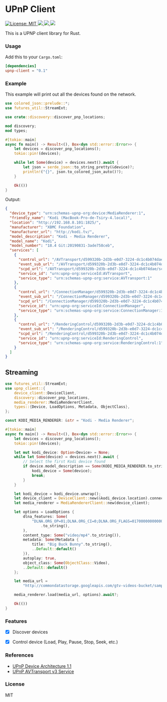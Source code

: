 <h1>UPnP Client</h1>
<p>
  <a href="LICENSE" target="_blank">
    <img alt="License: MIT" src="https://img.shields.io/badge/License-MIT-blue.svg" />
  </a>
  <a href="https://crates.io/crates/upnp-client" target="_blank">
    <img src="https://img.shields.io/crates/v/upnp-client.svg" />
  </a>
  
  <a href="https://crates.io/crates/upnp-client" target="_blank">
    <img src="https://img.shields.io/crates/dr/upnp-client" />
  </a>
  
  <a href="https://docs.rs/upnp-client" target="_blank">
    <img src="https://docs.rs/upnp-client/badge.svg" />
  </a>
</p>

This is a UPNP client library for Rust.

### Usage

Add this to your `Cargo.toml`:

```toml
[dependencies]
upnp-client = "0.1"
```

### Example

This example will print out all the devices found on the network.

```rust
use colored_json::prelude::*;
use futures_util::StreamExt;

use crate::discovery::discover_pnp_locations;

mod discovery;
mod types;

#[tokio::main]
async fn main() -> Result<(), Box<dyn std::error::Error>> {
    let devices = discover_pnp_locations();
    tokio::pin!(devices);

    while let Some(device) = devices.next().await {
        let json = serde_json::to_string_pretty(&device)?;
        println!("{}", json.to_colored_json_auto()?);
    }

    Ok(())
}
```

Output:

```json
{
  "device_type": "urn:schemas-upnp-org:device:MediaRenderer:1",
  "friendly_name": "Kodi (MacBook-Pro-de-Tsiry-4.local)",
  "location": "http://192.168.8.101:1825/",
  "manufacturer": "XBMC Foundation",
  "manufacturer_url": "http://kodi.tv/",
  "model_description": "Kodi - Media Renderer",
  "model_name": "Kodi",
  "model_number": "18.4 Git:20190831-3ade758ceb",
  "services": [
    {
      "control_url": "/AVTransport/d599320b-2d3b-e0d7-3224-dc1c4b074dae/control.xml",
      "event_sub_url": "/AVTransport/d599320b-2d3b-e0d7-3224-dc1c4b074dae/event.xml",
      "scpd_url": "/AVTransport/d599320b-2d3b-e0d7-3224-dc1c4b074dae/scpd.xml",
      "service_id": "urn:upnp-org:serviceId:AVTransport",
      "service_type": "urn:schemas-upnp-org:service:AVTransport:1"
    },
    {
      "control_url": "/ConnectionManager/d599320b-2d3b-e0d7-3224-dc1c4b074dae/control.xml",
      "event_sub_url": "/ConnectionManager/d599320b-2d3b-e0d7-3224-dc1c4b074dae/event.xml",
      "scpd_url": "/ConnectionManager/d599320b-2d3b-e0d7-3224-dc1c4b074dae/scpd.xml",
      "service_id": "urn:upnp-org:serviceId:ConnectionManager",
      "service_type": "urn:schemas-upnp-org:service:ConnectionManager:1"
    },
    {
      "control_url": "/RenderingControl/d599320b-2d3b-e0d7-3224-dc1c4b074dae/control.xml",
      "event_sub_url": "/RenderingControl/d599320b-2d3b-e0d7-3224-dc1c4b074dae/event.xml",
      "scpd_url": "/RenderingControl/d599320b-2d3b-e0d7-3224-dc1c4b074dae/scpd.xml",
      "service_id": "urn:upnp-org:serviceId:RenderingControl",
      "service_type": "urn:schemas-upnp-org:service:RenderingControl:1"
    }
  ]
}
```

## Streaming

```rust
use futures_util::StreamExt;
use upnp_client::{
    device_client::DeviceClient,
    discovery::discover_pnp_locations,
    media_renderer::MediaRendererClient,
    types::{Device, LoadOptions, Metadata, ObjectClass},
};

const KODI_MEDIA_RENDERER: &str = "Kodi - Media Renderer";

#[tokio::main]
async fn main() -> Result<(), Box<dyn std::error::Error>> {
    let devices = discover_pnp_locations();
    tokio::pin!(devices);

    let mut kodi_device: Option<Device> = None;
    while let Some(device) = devices.next().await {
        // Select the first Kodi device found
        if device.model_description == Some(KODI_MEDIA_RENDERER.to_string()) {
            kodi_device = Some(device);
            break;
        }
    }

    let kodi_device = kodi_device.unwrap();
    let device_client = DeviceClient::new(&kodi_device.location).connect().await?;
    let media_renderer = MediaRendererClient::new(device_client);

    let options = LoadOptions {
        dlna_features: Some(
            "DLNA.ORG_OP=01;DLNA.ORG_CI=0;DLNA.ORG_FLAGS=01700000000000000000000000000000"
                .to_string(),
        ),
        content_type: Some("video/mp4".to_string()),
        metadata: Some(Metadata {
            title: "Big Buck Bunny".to_string(),
            ..Default::default()
        }),
        autoplay: true,
        object_class: Some(ObjectClass::Video),
        ..Default::default()
    };

    let media_url =
        "http://commondatastorage.googleapis.com/gtv-videos-bucket/sample/BigBuckBunny.mp4";

    media_renderer.load(media_url, options).await?;

    Ok(())
}


```

### Features

- [x] Discover devices
- [x] Control device (Load, Play, Pause, Stop, Seek, etc.)


### References
- [UPnP Device Architecture 1.1](http://upnp.org/specs/arch/UPnP-arch-DeviceArchitecture-v1.1.pdf)
- [UPnP AVTransport v3 Service](http://www.upnp.org/specs/av/UPnP-av-AVTransport-v3-Service-20101231.pdf)

### License
MIT